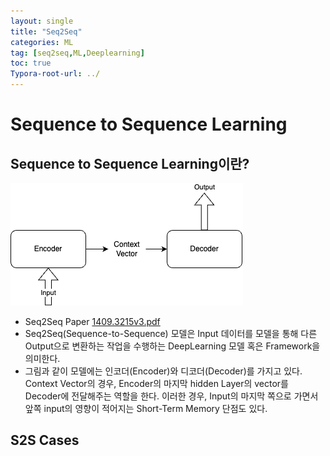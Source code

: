 ```yaml
---
layout: single
title: "Seq2Seq"
categories: ML
tag: [seq2seq,ML,Deeplearning]
toc: true
Typora-root-url: ../
---
```

# Sequence to Sequence Learning

## Sequence to Sequence Learning이란?

![seq2seq.drawio](/images/2024-07-08-Seq2Seq-Learning/seq2seq.drawio.png)

- Seq2Seq Paper
   [1409.3215v3.pdf](/images/2024-07-08-Seq2Seq-Learning/1409.3215v3.pdf) 
- Seq2Seq(Sequence-to-Sequence) 모델은 Input 데이터를 모델을 통해 다른 Output으로 변환하는 작업을 수행하는 DeepLearning 모델 혹은 Framework을 의미한다. 
- 그림과 같이 모델에는 인코더(Encoder)와 디코더(Decoder)를 가지고 있다.
  Context Vector의 경우, Encoder의 마지막 hidden Layer의 vector를 Decoder에 전달해주는 역할을 한다.
  이러한 경우, Input의 마지막 쪽으로 가면서 앞쪽 input의 영향이 적어지는 Short-Term Memory 단점도 있다.

## S2S Cases

